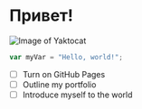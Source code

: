 # Привет!
![Image of Yaktocat](http://octodex.github.com/images/front-end-conftocat.png)

``` javascript
var myVar = "Hello, world!";
```
- [ ] Turn on GitHub Pages
- [ ] Outline my portfolio
- [ ] Introduce myself to the world
